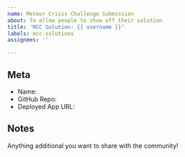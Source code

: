 ```yaml
---
name: Meteor Crisis Challenge Submission
about: To allow people to show off their solution
title: 'MCC Solution: {{ username }}'
labels: mcc-solutions
assignees: ''

---
```


## Meta

- Name: 
- GitHub Repo:
- Deployed App URL:

## Notes

Anything additional you want to share with the community!
